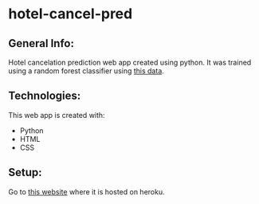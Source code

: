 # hotel-cancel-pred

## General Info:

Hotel cancelation prediction web app created using python. It was trained using a random forest classifier using [this data](https://www.kaggle.com/jessemostipak/hotel-booking-demand).

## Technologies:

This web app is created with:
* Python
* HTML
* CSS

## Setup:

Go to [this website](https://hotelcancel.herokuapp.com/) where it is hosted on heroku.

